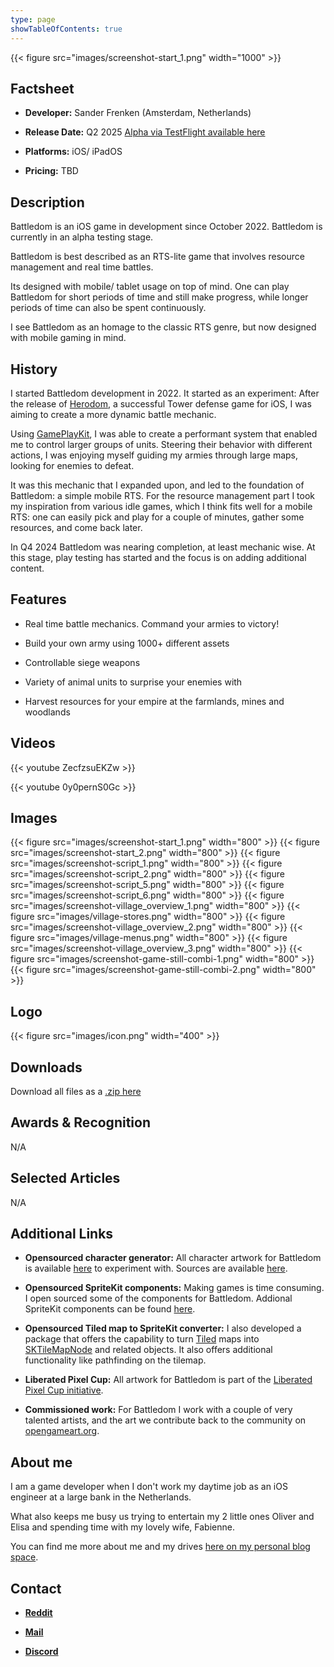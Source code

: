 ```yaml
---
type: page
showTableOfContents: true
---
```


{{< figure src="images/screenshot-start_1.png" width="1000" >}}

## Factsheet

- **Developer:** Sander Frenken (Amsterdam, Netherlands)

- **Release Date:** Q2 2025 [Alpha via TestFlight available here](https://testflight.apple.com/join/IsXcGtGR)

- **Platforms:** iOS/ iPadOS

- **Pricing:** TBD

## Description

Battledom is an iOS game in development since October 2022. Battledom is currently in an alpha testing stage. 

Battledom is best described as an RTS-lite game that involves resource management and real time battles.

Its designed with mobile/ tablet usage on top of mind. One can play Battledom for short periods of time and still make progress, while longer periods of time can also be spent continuously.

I see Battledom as an homage to the classic RTS genre, but now designed with mobile gaming in mind.

## History

I started Battledom development in 2022. It started as an experiment: After the release of [Herodom](https://apps.apple.com/us/app/herodom/id1371997444), a successful Tower defense game for iOS, I was aiming to create a more dynamic battle mechanic. 

Using [GamePlayKit](https://developer.apple.com/documentation/gameplaykit), I was able to create a performant system that enabled me to control larger groups of units. Steering their behavior with different actions, I was enjoying myself guiding my armies through large maps, looking for enemies to defeat.

It was this mechanic that I expanded upon, and led to the foundation of Battledom: a simple mobile RTS. For the resource management part I took my inspiration from various idle games, which I think fits well for a mobile RTS: one can easily pick and play for a couple of minutes, gather some resources, and come back later.

In Q4 2024 Battledom was nearing completion, at least mechanic wise. At this stage, play testing has started and the focus is on adding additional content.

## Features

- Real time battle mechanics. Command your armies to victory!

- Build your own army using 1000+ different assets

- Controllable siege weapons

- Variety of animal units to surprise your enemies with

- Harvest resources for your empire at the farmlands, mines and woodlands

## Videos

{{< youtube ZecfzsuEKZw >}}

{{< youtube 0y0pernS0Gc >}}

## Images

{{< figure src="images/screenshot-start_1.png" width="800" >}}
{{< figure src="images/screenshot-start_2.png" width="800" >}}
{{< figure src="images/screenshot-script_1.png" width="800" >}}
{{< figure src="images/screenshot-script_2.png" width="800" >}}
{{< figure src="images/screenshot-script_5.png" width="800" >}}
{{< figure src="images/screenshot-script_6.png" width="800" >}}
{{< figure src="images/screenshot-village_overview_1.png" width="800" >}}
{{< figure src="images/village-stores.png" width="800" >}}
{{< figure src="images/screenshot-village_overview_2.png" width="800" >}}
{{< figure src="images/village-menus.png" width="800" >}}
{{< figure src="images/screenshot-village_overview_3.png" width="800" >}}
{{< figure src="images/screenshot-game-still-combi-1.png" width="800" >}}
{{< figure src="images/screenshot-game-still-combi-2.png" width="800" >}}

## Logo

{{< figure src="images/icon.png" width="400" >}}

## Downloads

Download all files as a [.zip here](images/presskit.zip)

## Awards & Recognition

N/A

## Selected Articles

N/A

## Additional Links

- **Opensourced character generator:** All character artwork for Battledom is available [here](https://liberatedpixelcup.github.io/Universal-LPC-Spritesheet-Character-Generator/#?body=Body_color_light&head=Human_male_light) to experiment with. Sources are available [here](https://github.com/LiberatedPixelCup/Universal-LPC-Spritesheet-Character-Generator).

- **Opensourced SpriteKit components:** Making games is time consuming. I open sourced some of the components for Battledom. Addional SpriteKit components can be found [here](https://github.com/sanderfrenken/MoreSpriteKit). 

- **Opensourced Tiled map to SpriteKit converter:** I also developed a package that offers the capability to turn [Tiled](https://www.mapeditor.org) maps into [SKTileMapNode](https://developer.apple.com/documentation/spritekit/sktilemapnode) and related objects. It also offers additional functionality like pathfinding on the tilemap.

- **Liberated Pixel Cup:** All artwork for Battledom is part of the [Liberated Pixel Cup initiative](https://lpc.opengameart.org/).

- **Commissioned work:** For Battledom I work with a couple of very talented artists, and the art we contribute back to the community on [opengameart.org](https://opengameart.org/content/lpc-commissioned).

## About me

I am a game developer when I don't work my daytime job as an iOS engineer at a large bank in the Netherlands. 

What also keeps me busy us trying to entertain my 2 little ones Oliver and Elisa and spending time with my lovely wife, Fabienne.

You can find me more about me and my drives [here on my personal blog space](https://sanderfrenken.github.io/dev-blog/posts/welcome/).

## Contact

- [**Reddit**](https://www.reddit.com/user/sanderfrenken/)

- [**Mail**](mailto:rednasgamesinfo@gmail.com)

- [**Discord**](https://discord.com/users/478807114752589825)